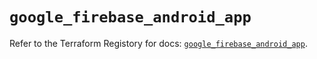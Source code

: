 # `google_firebase_android_app`

Refer to the Terraform Registory for docs: [`google_firebase_android_app`](https://registry.terraform.io/providers/hashicorp/google-beta/4.62.0/docs/resources/google_firebase_android_app).

